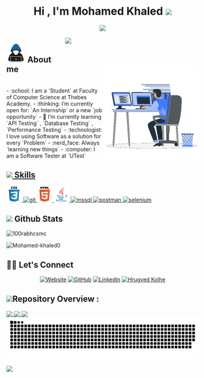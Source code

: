 <h1 align="center"><b>Hi , I'm Mohamed Khaled </b><img src="https://media.giphy.com/media/hvRJCLFzcasrR4ia7z/giphy.gif" width="35"></h1>
<p align="center">
  <a href="https://github.com/DenverCoder1/readme-typing-svg"><img src="https://readme-typing-svg.herokuapp.com?font=Time+New+Roman&color=cyan&size=25&center=true&vCenter=true&width=600&height=100&lines=++Software+Test+Engineer;"></a>
</p>
<!-- ======= Photos Section ======= -->
<a target="_blank" align="right">
<p style="text-align:right;"> <img align='right' src="https://simplepassivecashflow.com/wp-content/uploads/2017/11/Work-Fun.gif" width="350"></p>
</a>
<!-- 
<img align="right" top="500" height="300" width="400" alt="GIF" src="https://media.giphy.com/media/SWoSkN6DxTszqIKEqv/giphy.gif">
-->
<!-- ======= End Photos Section ======= -->
<!-- ======= About Section ======= -->

## <picture><img src = "https://github.com/0xAbdulKhalid/0xAbdulKhalid/raw/main/assets/mdImages/about_me.gif" width = 50px></picture> **About me** <img align="right" src="https://github.com/0xAbdulKhalid/0xAbdulKhalid/raw/main/assets/mdImages/Right_Side.gif" width = 250px></picture>
<br>
- :school: I am a `Student` at Faculty of Computer Science at Thebes Academy.
- :thinking: I’m currently open for: `An Internship` or a new `job opportunity`
- 🌱 I’m currently learning `API Testing` , `Database Testing` , `Performance Testing` 
- :technologist: I love using Software as a solution for every `Problem`
- :nerd_face: Always `learning new things`
- :computer: I am a Software Tester at `UTest`

<br>
 <!-- ======= End About Section ======= -->
 <!-- =======  Profile views Section ======= -->
<a href="https://github.com/Mohamed-khaled0/">
 <!-- ======= Profile views Section ======= -->

 <!-- ======= Skills Section ======= -->

## <img src="https://media2.giphy.com/media/QssGEmpkyEOhBCb7e1/giphy.gif?cid=ecf05e47a0n3gi1bfqntqmob8g9aid1oyj2wr3ds3mg700bl&rid=giphy.gif" width ="25"><b> Skills</b>
<p align="left"> <a href="https://www.w3schools.com/css/" target="_blank" rel="noreferrer"> <img src="https://raw.githubusercontent.com/devicons/devicon/master/icons/css3/css3-original-wordmark.svg" alt="css3" width="40" height="40"/> </a> <a href="https://git-scm.com/" target="_blank" rel="noreferrer"> <img src="https://www.vectorlogo.zone/logos/git-scm/git-scm-icon.svg" alt="git" width="40" height="40"/> </a> <a href="https://www.w3.org/html/" target="_blank" rel="noreferrer"> <img src="https://raw.githubusercontent.com/devicons/devicon/master/icons/html5/html5-original-wordmark.svg" alt="html5" width="40" height="40"/> </a> <a href="https://www.java.com" target="_blank" rel="noreferrer"> <img src="https://raw.githubusercontent.com/devicons/devicon/master/icons/java/java-original.svg" alt="java" width="40" height="40"/> </a> <a href="https://www.microsoft.com/en-us/sql-server" target="_blank" rel="noreferrer"> <img src="https://www.svgrepo.com/show/303229/microsoft-sql-server-logo.svg" alt="mssql" width="40" height="40"/> </a> <a href="https://postman.com" target="_blank" rel="noreferrer"> <img src="https://www.vectorlogo.zone/logos/getpostman/getpostman-icon.svg" alt="postman" width="40" height="40"/> </a> <a href="https://www.selenium.dev" target="_blank" rel="noreferrer"> <img src="https://raw.githubusercontent.com/detain/svg-logos/780f25886640cef088af994181646db2f6b1a3f8/svg/selenium-logo.svg" alt="selenium" width="40" height="40"/> </a> </p>
 <!-- ======= End Skills Section ======= -->

 <!-- ======= Github Stats Section ======= -->
	
## <img src="https://media.giphy.com/media/iY8CRBdQXODJSCERIr/giphy.gif" width="35"><b> Github Stats </b>

<p align="left"> <img src="https://komarev.com/ghpvc/?username=Mohamed-khaled0&label=Profile%20views&color=0e75b6&style=flat" alt="100rabhcsmc" /> </p>

  <img src="https://github-readme-stats.vercel.app/api/top-langs?username=Mohamed-khaled0&show_icons=true&locale=en&layout=compact&line_height=20&title_color=7A7ADB&icon_color=2234AE&text_color=D3D3D3&bg_color=0,000000,130F40" width="375"  alt="Mohamed-khaled0"/>
</a>
</div>

 <!-- ======= End Github Stats Section ======= -->

<br>

 <!-- ======= Connect Section ======= -->

## 🙋‍♀️ Let's Connect
<p align="center">
  <a href="https://mohamed-khaled0.github.io/My_Website-main///"><img src="https://img.icons8.com/bubbles/50/000000/web.png" alt="Website"/></a>
	<a href="https://github.com/Mohamed-khaled0"><img src="https://img.icons8.com/bubbles/50/000000/github.png" alt="GitHub"/></a>
	<a href="https://linkedin.com/in/mohamed-khaled3/"><img src="https://img.icons8.com/bubbles/50/000000/linkedin.png" alt="LinkedIn"/></a>
        <a href="mohamedalshraby3@gmail.com">   <img border="0" alt="Hrugved Kolhe" src="https://img.icons8.com/bubbles/50/000000/gmail.png"/></a>

 <!-- ======= End Connect Section ======= -->

</p>
 <!-- ======= Repository Overview Section ======= -->

## <img src="https://media.giphy.com/media/iY8CRBdQXODJSCERIr/giphy.gif" width="30px">Repository Overview :


<a href="https://github.com/Mohamed-khaled0/SQL-Northwind2021">
  <img align="center" src="https://github-readme-stats.vercel.app/api/pin/?username=Mohamed-khaled0&repo=SQL-Northwind2021&theme=tokyonight" />
</a>

<a href="https://github.com/Mohamed-khaled0/COVID-Data-Exploration.SQL">
  <img align="center" src="https://github-readme-stats.vercel.app/api/pin/?username=Mohamed-khaled0&repo=COVID-Data-Exploration.SQL&theme=tokyonight" />
</a>


<a href="https://github.com/Mohamed-khaled0/My_Website-main">
  <img align="center" src="https://github-readme-stats.vercel.app/api/pin/?username=Mohamed-khaled0&repo=My_Website-main&theme=tokyonight" />
</a>
 <!-- ======= End Repository Overview Section ======= -->

 <!-- ======= Snake game Section ======= -->

<div align="center">
  <a href="https://1999azzar.github.io/1999AZZAR/">
  <img  src="https://github.com/1999AZZAR/1999AZZAR/blob/main/resources/img/grid-snake.svg"
       alt="snake" /></a>
</div>
 <!-- ======= End Snake game Section ======= -->

<img src="https://user-images.githubusercontent.com/73097560/115834477-dbab4500-a447-11eb-908a-139a6edaec5c.gif"><br><br>

